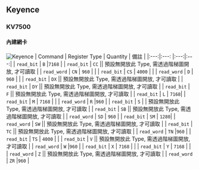 ## Keyence 
### KV7500
#### 內建網卡 
![Keyence](./Keyence.png)
| Command | Register Type | Quantity | 備註 |
|:---:|:---: |:---:|:---:|
| `read_bit` | `B`   |`7168` | | 
 `read_bit` | `CC`   || 預設無開放此 Type, 需透過階梯圖開放, 才可讀取 |
| `read_word` | `CN` | `960` | |
| `read_bit` | `CS` | `4000` | |
| `read_word` | `D` | `960` | |
| `read_bit` | `DX` || 預設無開放此 Type, 需透過階梯圖開放, 才可讀取 |
| `read_bit` | `DY`  || 預設無開放此 Type, 需透過階梯圖開放, 才可讀取 |
| `read_bit` | `F` || 預設無開放此 Type, 需透過階梯圖開放, 才可讀取 |
| `read_bit` | `L`  | `7168`|
| `read_bit` | `M` | `7168` | |
| `read_word` | `R` |`960`  |
| `read_bit` | `S` | | 預設無開放此 Type, 需透過階梯圖開放, 才可讀取 |
| `read_bit` | `SB`  || 預設無開放此 Type, 需透過階梯圖開放, 才可讀取 |
| `read_word` | `SD`  | `960` |
| `read_bit` | `SM`  | `1280`|
| `read_word` | `SW`  || 預設無開放此 Type, 需透過階梯圖開放, 才可讀取 |
| `read_bit` | `TC` || 預設無開放此 Type, 需透過階梯圖開放, 才可讀取 |
| `read_word` | `TN` |`960` |
| `read_bit` | `TS` | `4000` | |
| `read_bit` | `V` || 預設無開放此 Type, 需透過階梯圖開放, 才可讀取 |
| `read_word` | `W` |`960`  |
| `read_bit` | `X` | `7168` | |
| `read_bit` | `Y` | `7168` | |
| `read_word` | `Z` || 預設無開放此 Type, 需透過階梯圖開放, 才可讀取 |
| `read_word` | `ZR` |`960` |